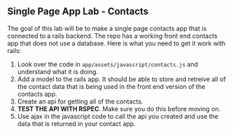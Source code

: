 ## Single Page App Lab - Contacts

The goal of this lab will be to make a single page contacts app that is connected to a rails backend.  The repo has a working front end contacts app that does not use a database.  Here is what you need to get it work with rails:


1. Look over the code in `app/assets/javascript/contacts.js` and understand what it is doing.
2. Add a model to the rails app.  It should be able to store and retreive all of the contact data that is being used in the front end version of the contacts app.
3. Create an api for getting all of the contacts.
4. __TEST THE API WITH RSPEC__.  Make sure you do this before moving on.
5. Use ajax in the javascript code to call the api you created and use the data that is returned in your contact app.
